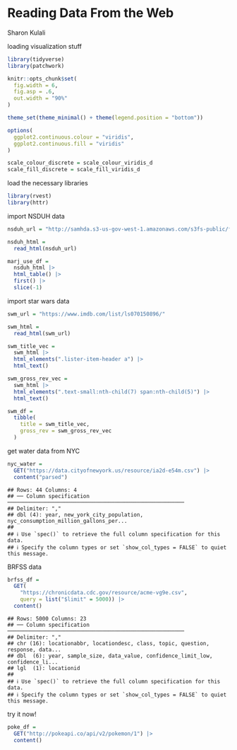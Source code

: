 Reading Data From the Web
================
Sharon Kulali

loading visualization stuff

``` r
library(tidyverse)
library(patchwork)

knitr::opts_chunk$set(
  fig.width = 6,
  fig.asp = .6,
  out.width = "90%"
)

theme_set(theme_minimal() + theme(legend.position = "bottom"))

options(
  ggplot2.continuous.colour = "viridis",
  ggplot2.continuous.fill = "viridis"
)

scale_colour_discrete = scale_colour_viridis_d
scale_fill_discrete = scale_fill_viridis_d
```

load the necessary libraries

``` r
library(rvest)
library(httr)
```

import NSDUH data

``` r
nsduh_url = "http://samhda.s3-us-gov-west-1.amazonaws.com/s3fs-public/field-uploads/2k15StateFiles/NSDUHsaeShortTermCHG2015.htm"

nsduh_html = 
  read_html(nsduh_url)
```

``` r
marj_use_df =
  nsduh_html |> 
  html_table() |> 
  first() |> 
  slice(-1)
```

import star wars data

``` r
swm_url = "https://www.imdb.com/list/ls070150896/"

swm_html = 
  read_html(swm_url)
```

``` r
swm_title_vec =
  swm_html |> 
  html_elements(".lister-item-header a") |> 
  html_text()

swm_gross_rev_vec =
  swm_html |> 
  html_elements(".text-small:nth-child(7) span:nth-child(5)") |> 
  html_text()

swm_df = 
  tibble(
    title = swm_title_vec,
    gross_rev = swm_gross_rev_vec
  )
```

get water data from NYC

``` r
nyc_water = 
  GET("https://data.cityofnewyork.us/resource/ia2d-e54m.csv") |> 
  content("parsed")
```

    ## Rows: 44 Columns: 4
    ## ── Column specification ────────────────────────────────────────────────────────
    ## Delimiter: ","
    ## dbl (4): year, new_york_city_population, nyc_consumption_million_gallons_per...
    ## 
    ## ℹ Use `spec()` to retrieve the full column specification for this data.
    ## ℹ Specify the column types or set `show_col_types = FALSE` to quiet this message.

BRFSS data

``` r
brfss_df = 
  GET(
    "https://chronicdata.cdc.gov/resource/acme-vg9e.csv",
    query = list("$limit" = 5000)) |> 
  content()
```

    ## Rows: 5000 Columns: 23
    ## ── Column specification ────────────────────────────────────────────────────────
    ## Delimiter: ","
    ## chr (16): locationabbr, locationdesc, class, topic, question, response, data...
    ## dbl  (6): year, sample_size, data_value, confidence_limit_low, confidence_li...
    ## lgl  (1): locationid
    ## 
    ## ℹ Use `spec()` to retrieve the full column specification for this data.
    ## ℹ Specify the column types or set `show_col_types = FALSE` to quiet this message.

try it now!

``` r
poke_df = 
  GET("http://pokeapi.co/api/v2/pokemon/1") |> 
  content()
```
